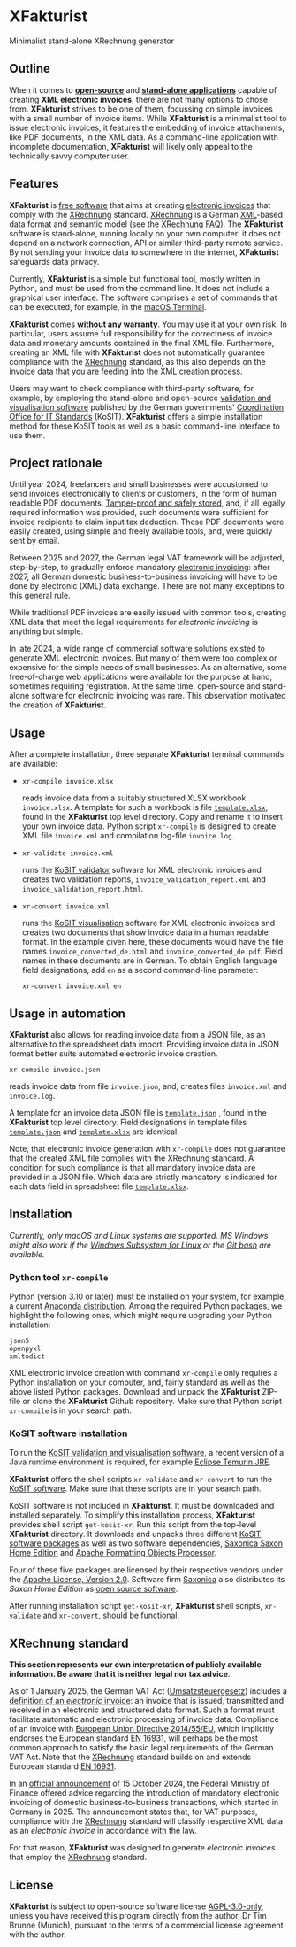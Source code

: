 # XFakturist

Minimalist stand-alone XRechnung generator


## Outline

When it comes to [**open-source**](https://opensource.org/osd) and [**stand-alone applications**](https://en.wikipedia.org/wiki/Standalone_software) capable of creating **XML electronic invoices**, there are not many options to chose from. **XFakturist** strives to be one of them, focussing on simple invoices with a small number of invoice items. While **XFakturist** is a minimalist tool to issue electronic invoices, it features the embedding of invoice attachments, like PDF documents, in the XML data. As a command-line application with incomplete documentation, **XFakturist** will likely only appeal to the technically savvy computer user.


## Features

**XFakturist** is [free software](https://opensource.org/osd) that aims at creating [electronic invoices](https://ec.europa.eu/digital-building-blocks/sites/display/DIGITAL/What+is+eInvoicing) that comply with the [XRechnung](https://xeinkauf.de/xrechnung/) standard. [XRechnung](https://xeinkauf.de/xrechnung/) is a German [XML](https://en.wikipedia.org/wiki/XML)-based data format and semantic model (see the [XRechnung FAQ](https://en.e-rechnung-bund.de/e-invoicing-faq/xrechnung/)). The **XFakturist** software is stand-alone, running locally on your own computer: it does not depend on a network connection, API or similar third-party remote service. By not sending your invoice data to somewhere in the internet, **XFakturist** safeguards data privacy.

Currently, **XFakturist** is a simple but functional tool, mostly written in Python, and must be used from the command line. It does not include a graphical user interface. The software comprises a set of commands that can be executed, for example, in the [macOS Terminal](https://support.apple.com/en-gb/guide/terminal/trmld4c92d55/mac).

**XFakturist** comes **without any warranty**. You may use it at your own risk. In particular, users assume full responsibility for the correctness of invoice data and monetary amounts contained in the final XML file. Furthermore, creating an XML file with **XFakturist** does not automatically guarantee compliance with the [XRechnung](https://xeinkauf.de/xrechnung/) standard, as this also depends on the invoice data that you are feeding into the XML creation process.

Users may want to check compliance with third-party software, for example, by employing the stand-alone and open-source [validation and visualisation software](https://github.com/itplr-kosit) published by the German governments' [Coordination Office for IT Standards](https://www.xoev.de/) (KoSIT). **XFakturist** offers a simple installation method for these KoSIT tools as well as a basic command-line interface to use them.


## Project rationale

Until year 2024, freelancers and small businesses were accustomed to send invoices electronically to clients or customers, in the form of human readable PDF documents. [Tamper-proof and safely stored](https://ao.bundesfinanzministerium.de/ao/2023/Anhaenge/BMF-Schreiben-und-gleichlautende-Laendererlasse/Anhang-64/inhalt.html), and, if all legally required information was provided, such documents were sufficient for invoice recipients to claim input tax deduction. These PDF documents were easily created, using simple and freely available tools, and, were quickly sent by email.

Between 2025 and 2027, the German legal VAT framework will be adjusted, step-by-step, to gradually enforce mandatory [electronic invoicing](https://ec.europa.eu/digital-building-blocks/sites/display/DIGITAL/What+is+eInvoicing): after 2027, all German domestic business-to-business invoicing will have to be done by electronic (XML) data exchange. There are not many exceptions to this general rule. 

While traditional PDF invoices are easily issued with common tools, creating XML data that meet the legal requirements for _electronic invoicing_ is anything but simple. 

In late 2024, a wide range of commercial software solutions existed to generate XML electronic invoices. But many of them were too complex or expensive for the simple needs of small businesses. As an alternative, some free-of-charge web applications were available for the purpose at hand, sometimes requiring registration. At the same time, open-source and stand-alone software for electronic invoicing was rare. This observation motivated the creation of **XFakturist**.


## Usage

After a complete installation, three separate **XFakturist** terminal commands are available:

- 
  ```
  xr-compile invoice.xlsx
  ```
  reads invoice data from a suitably structured XLSX workbook `invoice.xlsx`. A template for such a workbook is file [`template.xlsx`](template.xlsx), found in the **XFakturist** top level directory. Copy and rename it to insert your own invoice data. Python script `xr-compile` is designed to create XML file `invoice.xml` and compilation log-file `invoice.log`.

-
  ```
  xr-validate invoice.xml
  ```
  runs the [KoSIT validator](https://github.com/itplr-kosit/validator) software for XML electronic invoices and creates two validation reports, `invoice_validation_report.xml` and `invoice_validation_report.html`.

-
  ```
  xr-convert invoice.xml
  ```
  runs the [KoSIT visualisation](https://github.com/itplr-kosit/xrechnung-visualization) software for XML electronic invoices and creates two documents that show invoice data in a human readable format. In the example given here, these documents would have the file names `invoice_converted_de.html` and `invoice_converted_de.pdf`. Field names in these documents are in German. To obtain English language field designations, add `en` as a second command-line parameter:
  ```
  xr-convert invoice.xml en
  ```


## Usage in automation

**XFakturist** also allows for reading invoice data from a JSON file, as an alternative to the spreadsheet data import. Providing invoice data in JSON format better suits automated electronic invoice creation.

```
xr-compile invoice.json
```
reads invoice data from file `invoice.json`, and, creates files `invoice.xml` and `invoice.log`. 

A template for an invoice data JSON file is [`template.json`](template.json) , found in the **XFakturist** top level directory. Field designations in template files [`template.json`](template.json) and [`template.xlsx`](template.xlsx) are identical.

Note, that electronic invoice generation with `xr-compile` does not guarantee that the created XML file complies with the XRechnung standard. A condition for such compliance is that all mandatory invoice data are provided in a JSON file. Which data are strictly mandatory is indicated for each data field in spreadsheet file [`template.xlsx`](template.xlsx). 


## Installation

_Currently, only macOS and Linux systems are supported. MS Windows might also work if the [Windows Subsystem for Linux](https://learn.microsoft.com/en-us/windows/wsl/install) or the [Git bash](https://git-scm.com/) are available._

### Python tool `xr-compile`

Python (version 3.10 or later) must be installed on your system, for example, a current [Anaconda distribution](https://www.anaconda.com/download). Among the required Python packages, we highlight the following ones, which might require upgrading your Python installation:
```
json5
openpyxl
xmltodict
```
XML electronic invoice creation with command `xr-compile` only requires a Python installation on your computer, and, fairly standard as well as the above listed Python packages. Download and unpack the **XFakturist** ZIP-file or clone the **XFakturist** Github repository. Make sure that Python script `xr-compile` is in your search path.

### KoSIT software installation

To run the [KoSIT validation and visualisation software](https://github.com/itplr-kosit), a recent version of a Java runtime environment is required, for example [Eclipse Temurin JRE](https://adoptium.net/de/temurin/releases/).

**XFakturist** offers the shell scripts `xr-validate` and `xr-convert` to run the [KoSIT software](https://github.com/itplr-kosit). Make sure that these scripts are in your search path. 

KoSIT software is not included in **XFakturist**. It must be downloaded and installed separately. To simplify this installation process, **XFakturist** provides shell script `get-kosit-xr`. Run this script from the top-level **XFakturist** directory. It downloads and unpacks three different [KoSIT software packages](https://github.com/itplr-kosit) as well as two software dependencies, [Saxonica Saxon Home Edition](https://github.com/Saxonica/Saxon-HE/) and [Apache Formatting Objects Processor](https://xmlgraphics.apache.org/fop/). 

Four of these five packages are licensed by their respective vendors under the [Apache License, Version 2.0](https://www.apache.org/licenses/LICENSE-2.0.html). Software firm [Saxonica](https://www.saxonica.com/) also distributes its _Saxon Home Edition_ as [open source software](https://saxonica.plan.io/projects/saxonmirrorhe).

After running installation script `get-kosit-xr`, **XFakturist** shell scripts, `xr-validate` and `xr-convert`, should be functional.


## XRechnung standard

**This section represents our own interpretation of publicly available information. Be aware that it is neither legal nor tax advice**.

As of 1 January 2025, the German VAT Act ([Umsatzsteuergesetz](https://www.gesetze-im-internet.de/ustg_1980/index.html)) includes a [definition of an _electronic_ invoice](https://www.gesetze-im-internet.de/ustg_1980/__14.html): an invoice that is issued, transmitted and received in an electronic and structured data format. Such a format must facilitate automatic and electronic processing of invoice data. Compliance of an invoice with [European Union Directive 2014/55/EU](https://eur-lex.europa.eu/eli/dir/2014/55/oj/eng), which implicitly endorses the European standard [EN 16931](https://ec.europa.eu/digital-building-blocks/sites/display/DIGITAL/Obtaining+a+copy+of+the+European+standard+on+eInvoicing), will perhaps be the most common approach to satisfy the basic legal requirements of the German VAT Act. Note that the [XRechnung](https://xeinkauf.de/xrechnung/) standard builds on and extends European standard [EN 16931](https://ec.europa.eu/digital-building-blocks/sites/display/DIGITAL/Obtaining+a+copy+of+the+European+standard+on+eInvoicing).

In an [official announcement](https://www.bundesfinanzministerium.de/Content/DE/Downloads/BMF_Schreiben/Steuerarten/Umsatzsteuer/2024-10-15-einfuehrung-e-rechnung.html) of 15 October 2024, the Federal Ministry of Finance offered advice regarding the introduction of mandatory electronic invoicing of domestic business-to-business transactions, which started in Germany in 2025. The announcement states that, for VAT purposes, compliance with the [XRechnung](https://xeinkauf.de/xrechnung/) standard will classify respective XML data as an _electronic invoice_ in accordance with the law.

For that reason, **XFakturist** was designed to generate _electronic invoices_ that employ the [XRechnung](https://xeinkauf.de/xrechnung/) standard.


## License

**XFakturist** is subject to open-source software license [AGPL-3.0-only](https://opensource.org/license/agpl-v3), unless you have received this program directly from the author, Dr Tim Brunne (Munich), pursuant to the terms of a commercial license agreement with the author.
